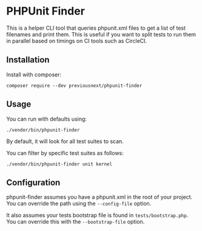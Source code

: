 # PHPUnit Finder


This is a helper CLI tool that queries phpunit.xml files to get a list of test
filenames and print them. This is useful if you want to split tests to run them
in parallel based on timings on CI tools such as CircleCI.

## Installation

Install with composer:

`composer require --dev previousnext/phpunit-finder`

## Usage

You can run with defaults using:

`./vendor/bin/phpunit-finder`

By default, it will look for all test suites to scan.

You can filter by specific test suites as follows:

`./vendor/bin/phpunit-finder unit kernel`

## Configuration

phpunit-finder assumes you have a phpunit.xml in the root of your project. You can
override the path using the `--config-file` option.

It also assumes your tests bootstrap file is found in `tests/bootstrap.php`.
You can override this with the `--bootstrap-file` option.
